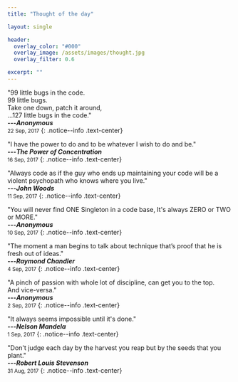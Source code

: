 ```yaml
---
title: "Thought of the day"

layout: single

header:
  overlay_color: "#000"
  overlay_image: /assets/images/thought.jpg
  overlay_filter: 0.6

excerpt: ""
---
```


"99 little bugs in the code. <br />
99 little bugs. <br />
Take one down, patch it around,<br />
…127 little bugs in the code."<br />
**---<cite>Anonymous</cite>**<br />
<small>22 Sep, 2017</small>
{: .notice--info .text-center}

"I have the power to do and to be whatever I wish to do and be."<br />
**---<cite>The Power of Concentration</cite>**<br />
<small>16 Sep, 2017</small>
{: .notice--info .text-center}

"Always code as if the guy who ends up maintaining your code will be a violent psychopath who knows where you live."<br />
**---<cite>John Woods</cite>**<br />
<small>11 Sep, 2017</small>
{: .notice--info .text-center}

"You will never find ONE Singleton in a code base, It's always ZERO or TWO or MORE."<br />
**---<cite>Anonymous</cite>**<br />
<small>10 Sep, 2017</small>
{: .notice--info .text-center}

"The moment a man begins to talk about technique that’s proof that he is fresh out of ideas."<br />
**---<cite>Raymond Chandler</cite>**<br />
<small>4 Sep, 2017</small>
{: .notice--info .text-center}

"A pinch of passion with whole lot of discipline, can get you to the top.<br />And vice-versa."<br />
**---<cite>Anonymous</cite>**<br />
<small>2 Sep, 2017</small>
{: .notice--info .text-center}

"It always seems impossible until it's done."<br />
**---<cite>Nelson Mandela</cite>**<br />
<small>1 Sep, 2017</small>
{: .notice--info .text-center}

"Don't judge each day by the harvest you reap but by the seeds that you plant."<br />
**---<cite>Robert Louis Stevenson</cite>**<br />
<small>31 Aug, 2017</small>
{: .notice--info .text-center}